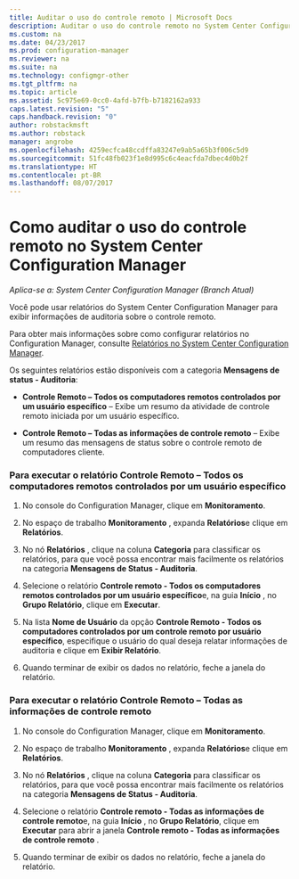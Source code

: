 ```yaml
---
title: Auditar o uso do controle remoto | Microsoft Docs
description: Auditar o uso do controle remoto no System Center Configuration Manager.
ms.custom: na
ms.date: 04/23/2017
ms.prod: configuration-manager
ms.reviewer: na
ms.suite: na
ms.technology: configmgr-other
ms.tgt_pltfrm: na
ms.topic: article
ms.assetid: 5c975e69-0cc0-4afd-b7fb-b7182162a933
caps.latest.revision: "5"
caps.handback.revision: "0"
author: robstackmsft
ms.author: robstack
manager: angrobe
ms.openlocfilehash: 4259ecfca48ccdffa83247e9ab5a65b3f006c5d9
ms.sourcegitcommit: 51fc48fb023f1e8d995c6c4eacfda7dbec4d0b2f
ms.translationtype: HT
ms.contentlocale: pt-BR
ms.lasthandoff: 08/07/2017
---
```

# <a name="how-to-audit-remote-control-usage-in-system-center-configuration-manager"></a>Como auditar o uso do controle remoto no System Center Configuration Manager

*Aplica-se a: System Center Configuration Manager (Branch Atual)*

Você pode usar relatórios do System Center Configuration Manager para exibir informações de auditoria sobre o controle remoto.  

 Para obter mais informações sobre como configurar relatórios no Configuration Manager, consulte [Relatórios no System Center Configuration Manager](../../../../core/servers/manage/reporting.md).  

 Os seguintes relatórios estão disponíveis com a categoria **Mensagens de status - Auditoria**:  

-   **Controle Remoto – Todos os computadores remotos controlados por um usuário específico** – Exibe um resumo da atividade de controle remoto iniciada por um usuário específico.  

-   **Controle Remoto – Todas as informações de controle remoto** – Exibe um resumo das mensagens de status sobre o controle remoto de computadores cliente.  

### <a name="to-run-the-report-remote-control---all-computers-remote-controlled-by-a-specific-user"></a>Para executar o relatório Controle Remoto – Todos os computadores remotos controlados por um usuário específico  

1.  No console do Configuration Manager, clique em **Monitoramento**.  

2.  No espaço de trabalho **Monitoramento** , expanda **Relatórios**e clique em **Relatórios**.  

3.  No nó **Relatórios** , clique na coluna **Categoria** para classificar os relatórios, para que você possa encontrar mais facilmente os relatórios na categoria **Mensagens de Status - Auditoria**.  

4.  Selecione o relatório **Controle remoto - Todos os computadores remotos controlados por um usuário específico**e, na guia **Início** , no **Grupo Relatório**, clique em **Executar**.  

5.  Na lista **Nome de Usuário** da opção **Controle Remoto - Todos os computadores controlados por um controle remoto por usuário específico**, especifique o usuário do qual deseja relatar informações de auditoria e clique em **Exibir Relatório**.  

6.  Quando terminar de exibir os dados no relatório, feche a janela do relatório.  

### <a name="to-run-the-report-remote-control---all-remote-control-information"></a>Para executar o relatório Controle Remoto – Todas as informações de controle remoto  

1.  No console do Configuration Manager, clique em **Monitoramento**.  

2.  No espaço de trabalho **Monitoramento** , expanda **Relatórios**e clique em **Relatórios**.  

3.  No nó **Relatórios** , clique na coluna **Categoria** para classificar os relatórios, para que você possa encontrar mais facilmente os relatórios na categoria **Mensagens de Status - Auditoria**.  

4.  Selecione o relatório **Controle remoto - Todas as informações de controle remoto**e, na guia **Início** , no **Grupo Relatório**, clique em **Executar** para abrir a janela **Controle remoto - Todas as informações de controle remoto** .  

5.  Quando terminar de exibir os dados no relatório, feche a janela do relatório.  

